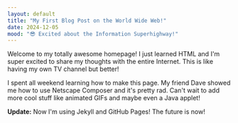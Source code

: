 ```yaml
---
layout: default
title: "My First Blog Post on the World Wide Web!"
date: 2024-12-05
mood: "😎 Excited about the Information Superhighway!"
---
```


Welcome to my totally awesome homepage! I just learned HTML and I'm super excited to share my thoughts with the entire Internet. This is like having my own TV channel but better!

I spent all weekend learning how to make this page. My friend Dave showed me how to use Netscape Composer and it's pretty rad. Can't wait to add more cool stuff like animated GIFs and maybe even a Java applet!

**Update:** Now I'm using Jekyll and GitHub Pages! The future is now!